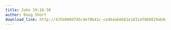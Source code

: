```yaml
---
title: John 19:26-30
author: Doug Short
download_link: http://425b080d7d5cde70b41c-ce4b4ab6661e18314f060829ab9d3455.r81.cf2.rackcdn.com/2013-09-15-john%2019_26_30.mp3
---
```

